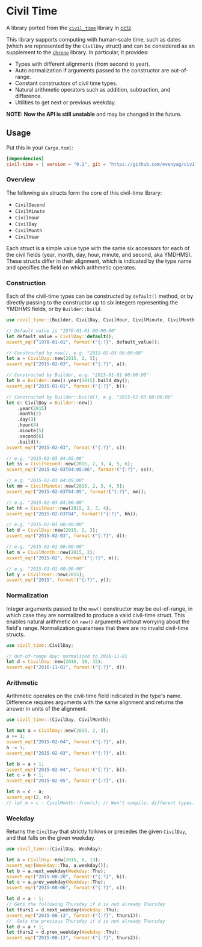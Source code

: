 # Civil Time
A library ported from the [`civil_time`](https://github.com/google/cctz/blob/master/include/cctz/civil_time.h) library in [cctz](https://github.com/google/cctz).

This library supports computing with human-scale time, such as dates (which are represented by the `CivilDay` struct) and can be considered as an supplement to the [`chrono`](https://github.com/chronotope/chrono) library. In particular, it provides:
- Types with different alignments (from second to year).
- Auto normalization if arguments passed to the constructor are out-of-range.
- Constant constructors of civil time types.
- Natural arithmetic operators such as addition, subtraction, and difference.
- Utilities to get next or previous weekday.

**NOTE: Now the API is still unstable** and may be changed in the future.

## Usage
Put this in your `Cargo.toml`:
```toml
[dependencies]
civil-time = { version = "0.1", git = "https://github.com/evenyag/civil-time.git" }
```

### Overview

The following six structs form the core of this civil-time library:
- `CivilSecond`
- `CivilMinute`
- `CivilHour`
- `CivilDay`
- `CivilMonth`
- `CivilYear`

Each struct is a simple value type with the same six accessors for each of the
civil fields (year, month, day, hour, minute, and second, aka YMDHMS). These structs
differ in their alignment, which is indicated by the type name and specifies the field on
which arithmetic operates.

### Construction
Each of the civil-time types can be constructed by `default()` method, or by directly
passing to the constructor up to six integers representing the
YMDHMS fields, or by `Builder::build`.

```rust
use civil_time::{Builder, CivilDay, CivilHour, CivilMinute, CivilMonth, CivilSecond, CivilYear};

// Default value is "1970-01-01 00:00:00"
let default_value = CivilDay::default();
assert_eq!("1970-01-01", format!("{:?}", default_value));

// Constructed by new(), e.g. "2015-02-03 00:00:00"
let a = CivilDay::new(2015, 2, 3);
assert_eq!("2015-02-03", format!("{:?}", a));

// Constructed by Builder, e.g. "2015-01-01 00:00:00"
let b = Builder::new().year(2015).build_day();
assert_eq!("2015-01-01", format!("{:?}", b));

// Constructed by Builder::build(), e.g. "2015-02-03 00:00:00"
let c: CivilDay = Builder::new()
    .year(2015)
    .month(2)
    .day(3)
    .hour(4)
    .minute(5)
    .second(6)
    .build();
assert_eq!("2015-02-03", format!("{:?}", c));

// e.g. "2015-02-03 04:05:06"
let ss = CivilSecond::new(2015, 2, 3, 4, 5, 6);
assert_eq!("2015-02-03T04:05:06", format!("{:?}", ss));

// e.g. "2015-02-03 04:05:00"
let mm = CivilMinute::new(2015, 2, 3, 4, 5);
assert_eq!("2015-02-03T04:05", format!("{:?}", mm));

// e.g. "2015-02-03 04:00:00"
let hh = CivilHour::new(2015, 2, 3, 4);
assert_eq!("2015-02-03T04", format!("{:?}", hh));

// e.g. "2015-02-03 00:00:00"
let d = CivilDay::new(2015, 2, 3);
assert_eq!("2015-02-03", format!("{:?}", d));

// e.g. "2015-02-01 00:00:00"
let m = CivilMonth::new(2015, 2);
assert_eq!("2015-02", format!("{:?}", m));

// e.g. "2015-01-01 00:00:00"
let y = CivilYear::new(2015);
assert_eq!("2015", format!("{:?}", y));
```

### Normalization
Integer arguments passed to the `new()` constructor may be out-of-range, in which
case they are normalized to produce a valid civil-time struct. This enables
natural arithmetic on `new()` arguments without worrying about the
field's range. Normalization guarantees that there are no invalid
civil-time structs.

```rust
use civil_time::CivilDay;

// Out-of-range day; normalized to 2016-11-01
let d = CivilDay::new(2016, 10, 32);
assert_eq!("2016-11-01", format!("{:?}", d));
```

### Arithmetic
Arithmetic operates on the civil-time field indicated in the type's name. Difference requires arguments with the same
alignment and returns the answer in units of the alignment.

```rust
use civil_time::{CivilDay, CivilMonth};

let mut a = CivilDay::new(2015, 2, 3);
a += 1;
assert_eq!("2015-02-04", format!("{:?}", a));
a -= 1;
assert_eq!("2015-02-03", format!("{:?}", a));

let b = a + 1;
assert_eq!("2015-02-04", format!("{:?}", b));
let c = b + 1;
assert_eq!("2015-02-05", format!("{:?}", c));

let n = c - a;
assert_eq!(2, n);
// let m = c - CivilMonth::from(c); // Won't compile: different types.
```

### Weekday
Returns the `CivilDay` that strictly follows or precedes the given
`CivilDay`, and that falls on the given weekday.

```rust
use civil_time::{CivilDay, Weekday};

let a = CivilDay::new(2015, 8, 13);
assert_eq!(Weekday::Thu, a.weekday());
let b = a.next_weekday(Weekday::Thu);
assert_eq!("2015-08-20", format!("{:?}", b));
let c = a.prev_weekday(Weekday::Thu);
assert_eq!("2015-08-06", format!("{:?}", c));

let d = a - 1;
// Gets the following Thursday if d is not already Thursday
let thurs1 = d.next_weekday(Weekday::Thu);
assert_eq!("2015-08-13", format!("{:?}", thurs1));
//  Gets the previous Thursday if d is not already Thursday
let d = a + 1;
let thurs2 = d.prev_weekday(Weekday::Thu);
assert_eq!("2015-08-13", format!("{:?}", thurs2));
```
